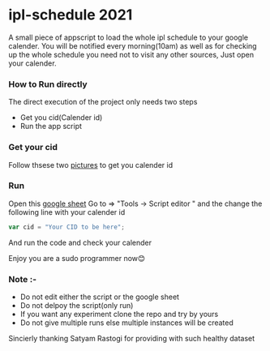 # ipl-schedule 2021
A small piece of appscript to load the whole ipl schedule to your google calender. You will be notified every morning(10am) as well as for checking up the whole schedule you need not to visit any other sources, Just open your calender.

### How to Run directly
The direct execution of the project only needs two steps
- Get you cid(Calender id)
- Run the app script

### Get your cid
Follow thsese two <a href="https://github.com/bips1996/ipl-schedule/tree/main/pictures">pictures</a> to get you calender id

### Run 
Open this <a href="https://docs.google.com/spreadsheets/d/1Go3UxvM3NrkuEm33dFMN_VAcCTHfMn2PXSsLsPpOTM0/edit#gid=0" >google sheet</a>
Go to => "Tools -> Script editor " and the change the following line with your calender id
```javascript
var cid = "Your CID to be here";
```
And run the code and check your calender


Enjoy you are a sudo programmer now😊

### Note :- 
- Do not edit either the script or the google sheet
- Do not delpoy the script(only run)
- If you want any experiment clone the repo and try by yours
- Do not give multiple runs else multiple instances will be created

Sincierly thanking Satyam Rastogi for providing with such healthy dataset

